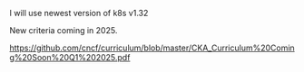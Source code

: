 I will use newest version of k8s v1.32

New criteria coming in 2025. 

https://github.com/cncf/curriculum/blob/master/CKA_Curriculum%20Coming%20Soon%20Q1%202025.pdf

